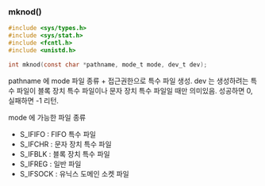 ### mknod()
```c
#include <sys/types.h>
#include <sys/stat.h>
#include <fcntl.h>
#include <unistd.h>

int mknod(const char *pathname, mode_t mode, dev_t dev);
```
pathname 에 mode 파일 종류 + 접근권한으로 특수 파일 생성.
dev 는 생성하려는 특수 파일이 블록 장치 특수 파일이나 문자 장치 특수 파일일 때만 의미있음.
성공하면 0, 실패하면 -1 리턴.


mode 에 가능한 파일 종류
- S_IFIFO : FIFO 특수 파일
- S_IFCHR : 문자 장치 특수 파일
- S_IFBLK : 블록 장치 특수 파일
- S_IFREG : 일반 파일
- S_IFSOCK : 유닉스 도메인 소켓 파일